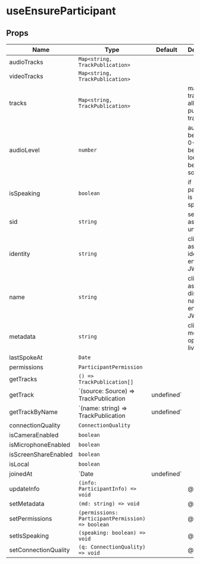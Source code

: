 <!--
!!!! Autogenerated File !!!!
This file was created by @livekit/components-docs-gen and should not be changed manually.
The contents of this file can be replaced at any time which would lead to the loss of all manual changes.
-->

# useEnsureParticipant


## Props

| Name | Type | Default | Description |
| --- | --- | --- | --- |
| audioTracks | `Map<string, TrackPublication>` |  |  |
| videoTracks | `Map<string, TrackPublication>` |  |  |
| tracks | `Map<string, TrackPublication>` |  | map of track sid => all published tracks |
| audioLevel | `number` |  | audio level between 0-1.0, 1 being loudest, 0 being softest |
| isSpeaking | `boolean` |  | if participant is currently speaking |
| sid | `string` |  | server assigned unique id |
| identity | `string` |  | client assigned identity, encoded in JWT token |
| name | `string` |  | client assigned display name, encoded in JWT token |
| metadata | `string` |  | client metadata, opaque to livekit |
| lastSpokeAt | `Date` |  |  |
| permissions | `ParticipantPermission` |  |  |
| getTracks | `() => TrackPublication[]` |  |  |
| getTrack | `(source: Source) => TrackPublication | undefined` |  | Finds the first track that matches the source filter, for example, getting the user's camera track with getTrackBySource(Track.Source.Camera). @param source @returns |
| getTrackByName | `(name: string) => TrackPublication | undefined` |  | Finds the first track that matches the track's name. @param name @returns |
| connectionQuality | `ConnectionQuality` |  |  |
| isCameraEnabled | `boolean` |  |  |
| isMicrophoneEnabled | `boolean` |  |  |
| isScreenShareEnabled | `boolean` |  |  |
| isLocal | `boolean` |  |  |
| joinedAt | `Date | undefined` |  | when participant joined the room |
| updateInfo | `(info: ParticipantInfo) => void` |  | @internal |
| setMetadata | `(md: string) => void` |  | @internal |
| setPermissions | `(permissions: ParticipantPermission) => boolean` |  | @internal |
| setIsSpeaking | `(speaking: boolean) => void` |  | @internal |
| setConnectionQuality | `(q: ConnectionQuality) => void` |  | @internal |

